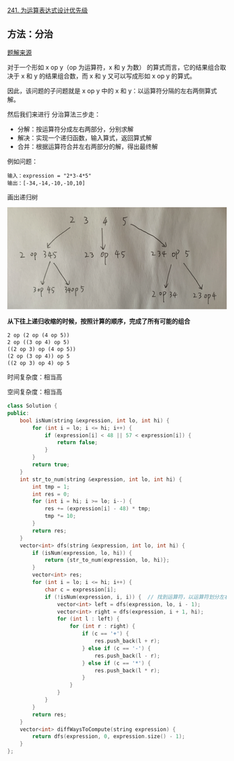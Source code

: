 [241. 为运算表达式设计优先级](https://leetcode-cn.com/problems/different-ways-to-add-parentheses/)

## 方法：分治

[题解来源](https://leetcode-cn.com/problems/different-ways-to-add-parentheses/solution/pythongolang-fen-zhi-suan-fa-by-jalan/)

对于一个形如 x op y（op 为运算符，x 和 y 为数） 的算式而言，它的结果组合取决于 x 和 y 的结果组合数，而 x 和 y 又可以写成形如 x op y 的算式。

因此，该问题的子问题就是 x op y 中的 x 和 y：以运算符分隔的左右两侧算式解。

然后我们来进行 分治算法三步走：

- 分解：按运算符分成左右两部分，分别求解
- 解决：实现一个递归函数，输入算式，返回算式解
- 合并：根据运算符合并左右两部分的解，得出最终解

例如问题：

```
输入：expression = "2*3-4*5"
输出：[-34,-14,-10,-10,10]
```

画出递归树

![](../doc/241.png)

**从下往上递归收缩的时候，按照计算的顺序，完成了所有可能的组合**

```
2 op (2 op (4 op 5))
2 op ((3 op 4) op 5)
((2 op 3) op (4 op 5))
(2 op (3 op 4)) op 5
((2 op 3) op 4) op 5
```

时间复杂度：相当高

空间复杂度：相当高

```c++
class Solution {
public:
    bool isNum(string &expression, int lo, int hi) {
        for (int i = lo; i <= hi; i++) {
            if (expression[i] < 48 || 57 < expression[i]) {
                return false;
            }
        }
        return true;
    }
    int str_to_num(string &expression, int lo, int hi) {
        int tmp = 1;
        int res = 0;
        for (int i = hi; i >= lo; i--) {
            res += (expression[i] - 48) * tmp;
            tmp *= 10;
        }
        return res;
    }
    vector<int> dfs(string &expression, int lo, int hi) {
        if (isNum(expression, lo, hi)) {
            return {str_to_num(expression, lo, hi)};
        }
        vector<int> res;
        for (int i = lo; i <= hi; i++) {
            char c = expression[i];
            if (!isNum(expression, i, i)) {  // 找到运算符，以运算符划分左右
                vector<int> left = dfs(expression, lo, i - 1);
                vector<int> right = dfs(expression, i + 1, hi);
                for (int l : left) {
                    for (int r : right) {
                        if (c == '+') {
                            res.push_back(l + r);
                        } else if (c == '-') {
                            res.push_back(l - r);
                        } else if (c == '*') {
                            res.push_back(l * r);
                        }
                    }
                }
            }
        }
        return res;
    }
    vector<int> diffWaysToCompute(string expression) {
        return dfs(expression, 0, expression.size() - 1);
    }
};

```

